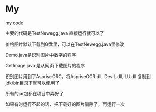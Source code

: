 # My
my code

主要的代码是TestNewegg.java 直接运行就可以了

价格图片默认下载到G盘里，可以在TestNewegg.java里修改

Demo.java是识别图片中数字的程序

GetImage.java 是从网页下载图片的程序

识别图片用到了AspriseORC，将AspriseOCR.dll, DevIL.dll,ILU.dll 复制到jdk/bin目录下就可以使用了

所有的jar包都在项目中弄好了

如果有时运行不起的话，把下载好的图片删除了，再运行一次
